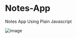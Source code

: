 # Notes-App
Notes App Using Plain Javascript

![image](https://user-images.githubusercontent.com/34280127/93528119-d6ad7280-f907-11ea-8609-3cfa192bd641.png)
